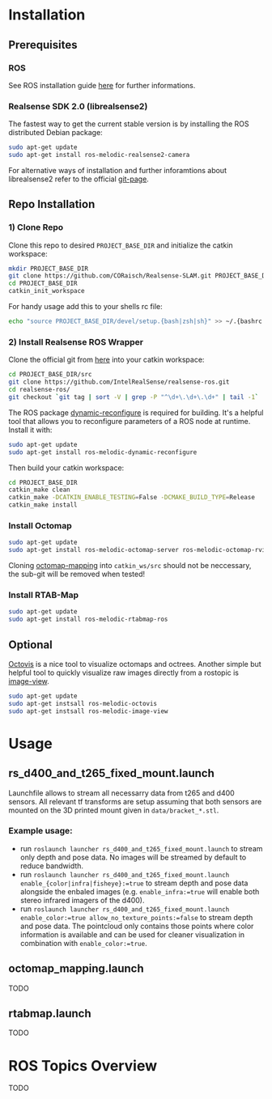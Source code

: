 # Installation
## Prerequisites
### ROS
See ROS installation guide [here](https://wiki.ros.org/melodic/Installation) for further informations.
### Realsense SDK 2.0 (librealsense2)
The fastest way to get the current stable version is by installing the ROS distributed Debian package:
```bash
sudo apt-get update
sudo apt-get install ros-melodic-realsense2-camera
```
For alternative ways of installation and further inforamtions about librealsense2 refer to the official [git-page](https://github.com/IntelRealSense/librealsense).

## Repo Installation
### 1) Clone Repo
Clone this repo to desired `PROJECT_BASE_DIR` and initialize the catkin workspace:
```bash
mkdir PROJECT_BASE_DIR
git clone https://github.com/CORaisch/Realsense-SLAM.git PROJECT_BASE_DIR
cd PROJECT_BASE_DIR
catkin_init_workspace
```
For handy usage add this to your shells rc file:
```bash
echo "source PROJECT_BASE_DIR/devel/setup.{bash|zsh|sh}" >> ~/.{bashrc|zshrc|shrc}
```
### 2) Install Realsense ROS Wrapper
Clone the official git from [here](https://github.com/IntelRealSense/realsense-ros) into your catkin workspace:
```bash
cd PROJECT_BASE_DIR/src
git clone https://github.com/IntelRealSense/realsense-ros.git
cd realsense-ros/
git checkout `git tag | sort -V | grep -P "^\d+\.\d+\.\d+" | tail -1`
```
The ROS package [dynamic-reconfigure](https://wiki.ros.org/dynamic_reconfigure) is required for building. It's a helpful tool that allows you to reconfigure parameters of a ROS node at runtime. Install it with:
```bash
sudo apt-get update
sudo apt-get install ros-melodic-dynamic-reconfigure
```
Then build your catkin workspace:
```bash
cd PROJECT_BASE_DIR
catkin_make clean
catkin_make -DCATKIN_ENABLE_TESTING=False -DCMAKE_BUILD_TYPE=Release
catkin_make install
```
### Install Octomap
```bash
sudo apt-get update
sudo apt-get install ros-melodic-octomap-server ros-melodic-octomap-rviz-plugins
```
Cloning [octomap-mapping](https://github.com/OctoMap/octomap_mapping) into `catkin_ws/src` should not be neccessary, the sub-git will be removed when tested!
### Install RTAB-Map
```bash
sudo apt-get update
sudo apt-get install ros-melodic-rtabmap-ros
```
## Optional
[Octovis](https://wiki.ros.org/octovis) is a nice tool to visualize octomaps and octrees. Another simple but helpful tool to quickly visualize raw images directly from a rostopic is [image-view](https://wiki.ros.org/image_view).
```bash
sudo apt-get update
sudo apt-get instsall ros-melodic-octovis
sudo apt-get instsall ros-melodic-image-view
```

# Usage
## rs_d400_and_t265_fixed_mount.launch
Launchfile allows to stream all necessarry data from t265 and d400 sensors. All relevant tf transforms are setup assuming that both sensors are mounted on the 3D printed mount given in `data/bracket_*.stl`.
### Example usage:
* run `roslaunch launcher rs_d400_and_t265_fixed_mount.launch` to stream only depth and pose data. No images will be streamed by default to reduce bandwidth.
* run `roslaunch launcher rs_d400_and_t265_fixed_mount.launch enable_{color|infra|fisheye}:=true` to stream depth and pose data alongside the enbaled images (e.g. `enable_infra:=true` will enable both stereo infrared imagers of the d400).
* run `roslaunch launcher rs_d400_and_t265_fixed_mount.launch enable_color:=true allow_no_texture_points:=false` to stream depth and pose data. The pointcloud only contains those points where color information is available and can be used for cleaner visualization in combination with `enable_color:=true`.

## octomap_mapping.launch
TODO

## rtabmap.launch
TODO

# ROS Topics Overview
TODO
